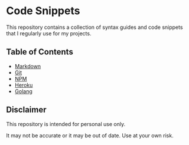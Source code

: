 # Code Snippets
This repository contains a collection of syntax guides and code snippets that I regularly use for my projects. 

## Table of Contents
- [Markdown](markdown/markdown-guide.md)
- [Git](git/git.md)
- [NPM](npm/npm.md)
- [Heroku](heroku/heroku.md)
- [Golang](golang/index.md)

## Disclaimer
This repository is intended for personal use only.

It may not be accurate or it may be out of date. Use at your own risk.